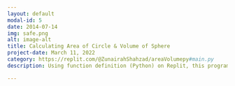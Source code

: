 ```yaml
---
layout: default
modal-id: 5
date: 2014-07-14
img: safe.png
alt: image-alt
title: Calculating Area of Circle & Volume of Sphere
project-date: March 11, 2022
category: https://replit.com/@ZunairahShahzad/areaVolumepy#main.py
description: Using function definition (Python) on Replit, this program was created to calculate and print out the volume of a sphere and the area of a circle. The main prompts the user for the radius which is passed as a perimeter. In function definition, the keyword in the header is def which is followed by the name of the function (volume or area) and the body contains equations on how to solve for each. Once a function is defined, it is called and the program outputs the area and volume depending on the radius specified by the user.

---
```


